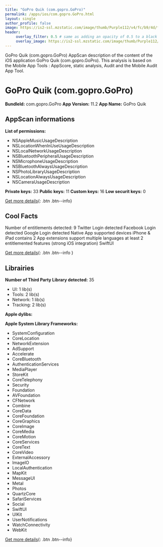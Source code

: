 ```yaml
---
title: "GoPro Quik (com.gopro.GoPro)"
permalink: /apps/ios/com.gopro.GoPro.html
layout: single
author_profile: false
image: https://is2-ssl.mzstatic.com/image/thumb/Purple112/v4/fc/b9/4d/fcb94db6-a943-5b27-63a8-b8fb97e65e0a/AppIcon-1x_U007emarketing-0-7-0-85-220.png/512x512bb.jpg
header: 
     overlay_filter: 0.5 # same as adding an opacity of 0.5 to a black background
     overlay_image: https://is2-ssl.mzstatic.com/image/thumb/Purple112/v4/fc/b9/4d/fcb94db6-a943-5b27-63a8-b8fb97e65e0a/AppIcon-1x_U007emarketing-0-7-0-85-220.png/512x512bb.jpg
---
```

GoPro Quik (com.gopro.GoPro) AppScan description of the content of the iOS application GoPro Quik (com.gopro.GoPro). This analysis is based on the Mobile App Tools : AppScore, static analysis, Audit and the Mobile Audit App Tool.

# GoPro Quik (com.gopro.GoPro)

**BundleId:** com.gopro.GoPro
**App Version:** 11.2
**App Name:** GoPro Quik


## AppScan informations 

**List of permissions:** 
- NSAppleMusicUsageDescription
- NSLocationWhenInUseUsageDescription
- NSLocalNetworkUsageDescription
- NSBluetoothPeripheralUsageDescription
- NSMicrophoneUsageDescription
- NSBluetoothAlwaysUsageDescription
- NSPhotoLibraryUsageDescription
- NSLocationAlwaysUsageDescription
- NSCameraUsageDescription
  
  
**Private keys:** 33
**Public keys:** 11
**Custom keys:** 16
**Low securit keys:** 0
  
[Get more details](/pricing.html){: .btn .btn--info}

## Cool Facts

Number of entitlements detected: 9
Twitter Login detected
Facebook Login detected
Google Login detected
Native App
supported devices iPhone & iPad
contains 2 App extensions
support multiple languages
at least 2 entitlemented features (strong iOS integration)
SwiftUI
  
[Get more details](/pricing.html){: .btn .btn--info }

## Librairies 
**Number of Third Party Library detected:** 35
- UI: 1 lib(s)
- Tools: 2 lib(s)
- Network: 1 lib(s)
- Tracking: 2 lib(s)


**Apple dylibs:**


**Apple System Library Frameworks:**
- SystemConfiguration
- CoreLocation
- NetworkExtension
- AdSupport
- Accelerate
- CoreBluetooth
- AuthenticationServices
- MediaPlayer
- StoreKit
- CoreTelephony
- Security
- Foundation
- AVFoundation
- CFNetwork
- Combine
- CoreData
- CoreFoundation
- CoreGraphics
- CoreImage
- CoreMedia
- CoreMotion
- CoreServices
- CoreText
- CoreVideo
- ExternalAccessory
- ImageIO
- LocalAuthentication
- MapKit
- MessageUI
- Metal
- Photos
- QuartzCore
- SafariServices
- Social
- SwiftUI
- UIKit
- UserNotifications
- WatchConnectivity
- WebKit


  
[Get more details](/pricing.html){: .btn .btn--info}

